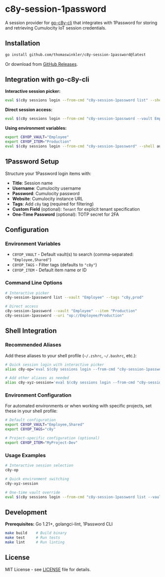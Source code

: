 # c8y-session-1password

A session provider for [go-c8y-cli](https://github.com/reubenmiller/go-c8y-cli) that integrates with 1Password for storing and retrieving Cumulocity IoT session credentials.

## Installation

```bash
go install github.com/thomaswinkler/c8y-session-1password@latest
```

Or download from [GitHub Releases](https://github.com/thomaswinkler/c8y-session-1password/releases).

## Integration with go-c8y-cli

**Interactive session picker:**
```bash
eval $(c8y sessions login --from-cmd "c8y-session-1password list" --shell auto)
```

**Direct session access:**
```bash
eval $(c8y sessions login --from-cmd "c8y-session-1password --vault Employee --item Production" --shell auto)
```

**Using environment variables:**
```bash
export C8YOP_VAULT="Employee"
export C8YOP_ITEM="Production"
eval $(c8y sessions login --from-cmd "c8y-session-1password" --shell auto)
```

## 1Password Setup

Structure your 1Password login items with:
- **Title**: Session name
- **Username**: Cumulocity username  
- **Password**: Cumulocity password
- **Website**: Cumulocity instance URL
- **Tags**: Add `c8y` tag (required for filtering)
- **Custom Field** (optional): `Tenant` for explicit tenant specification
- **One-Time Password** (optional): TOTP secret for 2FA

## Configuration

### Environment Variables
- `C8YOP_VAULT` - Default vault(s) to search (comma-separated: `"Employee,Shared"`)
- `C8YOP_TAGS` - Filter tags (defaults to `"c8y"`)
- `C8YOP_ITEM` - Default item name or ID

### Command Line Options
```bash
# Interactive picker
c8y-session-1password list --vault "Employee" --tags "c8y,prod"

# Direct access
c8y-session-1password --vault "Employee" --item "Production"
c8y-session-1password --uri "op://Employee/Production"
```

## Shell Integration

### Recommended Aliases

Add these aliases to your shell profile (`~/.zshrc`, `~/.bashrc`, etc.):

```bash
# Quick session login with interactive picker
alias c8y-op='eval $(c8y sessions login --from-cmd "c8y-session-1password list" --shell auto)'

# Add other aliases as needed
alias c8y-xyz-session='eval $(c8y sessions login --from-cmd "c8y-session-1password --vault Shared --item xyz" --shell auto)'
```

### Environment Configuration

For automated environments or when working with specific projects, set these in your shell profile:

```bash
# Default configuration
export C8YOP_VAULT="Employee,Shared"
export C8YOP_TAGS="c8y"

# Project-specific configuration (optional)
export C8YOP_ITEM="MyProject-Dev"
```

### Usage Examples

```bash
# Interactive session selection
c8y-op

# Quick environment switching  
c8y-xyz-session

# One-time vault override
eval $(c8y sessions login --from-cmd "c8y-session-1password list --vault Personal" --shell auto)
```

## Development

**Prerequisites:** Go 1.21+, golangci-lint, 1Password CLI

```bash
make build    # Build binary
make test     # Run tests  
make lint     # Run linting
```

## License

MIT License - see [LICENSE](LICENSE) file for details.
